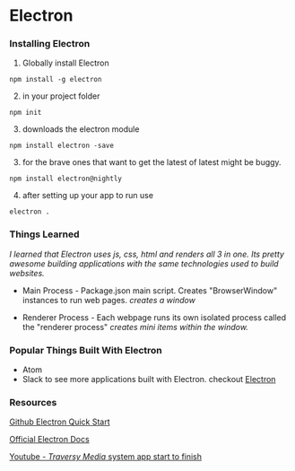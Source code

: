 
# Electron

### Installing Electron

1. Globally install Electron
```
npm install -g electron
```

2. in your project folder
```
npm init
```

3. downloads the electron module
```
npm install electron -save
```
3. for the brave ones that want to get the latest of latest might be buggy.
```
npm install electron@nightly
```

4. after setting up your app to run use
```
electron .
```

### Things Learned

*I learned that Electron uses js, css, html and renders all 3 in one. Its pretty awesome building applications with the same technologies used to build websites.*

- Main Process - Package.json main script. Creates "BrowserWindow" instances to run web pages.
*creates a window*

- Renderer Process - Each webpage runs its own isolated process called the "renderer process"
*creates mini items within the window.*

### Popular Things Built With Electron
- Atom
- Slack
to see more applications built with Electron. checkout 
[Electron](https://electron.atom.io/apps)


### Resources 

[Github Electron Quick Start](https://github.com/electron/electron-quick-start)

[Official Electron Docs](https://electronjs.org/docs)

[Youtube - *Traversy Media* system app start to finish](https://www.youtube.com/watch?v=mr9Mtm_TRpw)